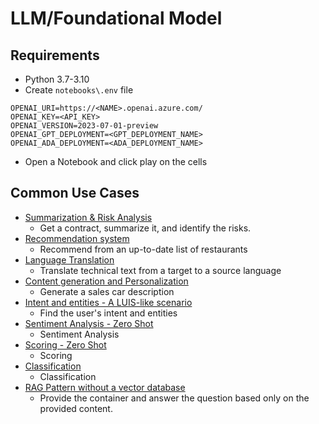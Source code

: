 # LLM/Foundational Model

## Requirements

- Python 3.7-3.10
- Create `notebooks\.env` file

```
OPENAI_URI=https://<NAME>.openai.azure.com/
OPENAI_KEY=<API_KEY>
OPENAI_VERSION=2023-07-01-preview
OPENAI_GPT_DEPLOYMENT=<GPT_DEPLOYMENT_NAME>
OPENAI_ADA_DEPLOYMENT=<ADA_DEPLOYMENT_NAME>
```

- Open a Notebook and click play on the cells

## Common Use Cases

- [Summarization & Risk Analysis](SUMMARIZATION.md)
  - Get a contract, summarize it, and identify the risks.
- [Recommendation system](RECOMMENDATION.md)
  - Recommend from an up-to-date list of restaurants
- [Language Translation](TRANSLATION.md)
  - Translate technical text from a target to a source language
- [Content generation and Personalization](GENERATION.md)
  - Generate a sales car description
- [Intent and entities - A LUIS-like scenario](INTENT.md)
  - Find the user's intent and entities
- [Sentiment Analysis - Zero Shot](SENTIMENT.md)
  - Sentiment Analysis  
- [Scoring - Zero Shot](SCORING.md)
  - Scoring
- [Classification](CLASSIFICATION.md)
  - Classification
- [RAG Pattern without a vector database](RAGNODB.md)
  - Provide the container and answer the question based only on the provided content.
